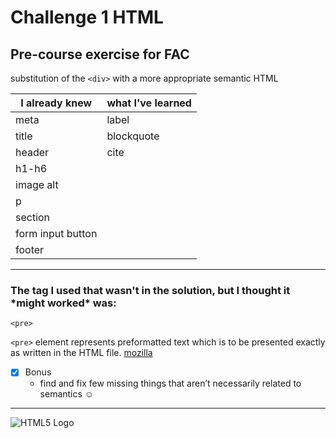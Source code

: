 <!-- headings -->
# Challenge 1 HTML
## **Pre-course exercise** for FAC 
substitution of the `<div>` with a more appropriate semantic HTML 

| I already knew  | what I've learned | 
|-----------------|-------------------|
|meta             | label
|title            | blockquote
|header           | cite
|h1-h6            |
|image alt        |
|p                |
|section          |
|form input button|
|footer           |

---
### The tag I used that wasn't in the solution, but I thought it \*might worked\* was: ###
``` 
<pre>
``` 
`<pre>` element represents preformatted text which is to be presented exactly as written in the HTML file. 
[mozilla](https://developer.mozilla.org/en-US/docs/Web/HTML/Element/pre "MDN Web Docs")

<!-- Task List -->
* [x] Bonus 
    * find and fix few missing things that aren’t necessarily related to semantics :relaxed: 
---
<!-- Images -->
<!-- ![Markdown Logo](https://markdown-here.com/img/icon256.png) -->
![HTML5 Logo](https://upload.wikimedia.org/wikipedia/commons/6/61/HTML5_logo_and_wordmark.svg)